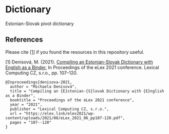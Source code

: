 # Dictionary	 
Estonian-Slovak pivot dictionary

## References
Please cite [[1]](https://elex.link/elex2021/wp-content/uploads/2021/08/eLex_2021_06_pp107-120.pdf) if you found the resources in this repository useful.

[1] Denisová, M. (2021). [Compiling an Estonian-Slovak Dictionary with English as a Binder.](https://elex.link/elex2021/wp-content/uploads/2021/08/eLex_2021_06_pp107-120.pdf) In Proceedings of the eLex 2021 conference. Lexical Computing CZ, s.r.o., pp. 107–120. 
```
@Inproceedings{denisova-2021,
  author = "Michaela Denisová",
  title = "Compiling an {E}stonian-{S}lovak Dictionary with {E}nglish as a Binder",
  booktitle = "Proceedings of the eLex 2021 conference",
  year = "2021",
  publisher = "Lexical Computing CZ, s.r.o.",
  url = "https://elex.link/elex2021/wp-content/uploads/2021/08/eLex_2021_06_pp107-120.pdf",
  pages = "107--120"
}
```

